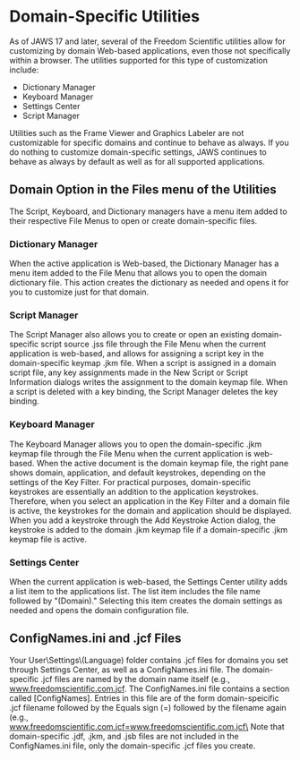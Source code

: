 # Domain-Specific Utilities

As of JAWS 17 and later, several of the Freedom Scientific utilities
allow for customizing by domain Web-based applications, even those not
specifically within a browser. The utilities supported for this type of
customization include:

- Dictionary Manager
- Keyboard Manager
- Settings Center
- Script Manager

Utilities such as the Frame Viewer and Graphics Labeler are not
customizable for specific domains and continue to behave as always. If
you do nothing to customize domain-specific settings, JAWS continues to
behave as always by default as well as for all supported applications.

## Domain Option in the Files menu of the Utilities

The Script, Keyboard, and Dictionary managers have a menu item added to
their respective File Menus to open or create domain-specific files.

### Dictionary Manager

When the active application is Web-based, the Dictionary Manager has a
menu item added to the File Menu that allows you to open the domain
dictionary file. This action creates the dictionary as needed and opens
it for you to customize just for that domain.

### Script Manager

The Script Manager also allows you to create or open an existing
domain-specific script source .jss file through the File Menu when the
current application is web-based, and allows for assigning a script key
in the domain-specific keymap .jkm file. When a script is assigned in a
domain script file, any key assignments made in the New Script or Script
Information dialogs writes the assignment to the domain keymap file.
When a script is deleted with a key binding, the Script Manager deletes
the key binding.

### Keyboard Manager

The Keyboard Manager allows you to open the domain-specific .jkm keymap
file through the File Menu when the current application is web-based.
When the active document is the domain keymap file, the right pane shows
domain, application, and default keystrokes, depending on the settings
of the Key Filter. For practical purposes, domain-specific keystrokes
are essentially an addition to the application keystrokes. Therefore,
when you select an application in the Key Filter and a domain file is
active, the keystrokes for the domain and application should be
displayed. When you add a keystroke through the Add Keystroke Action
dialog, the keystroke is added to the domain .jkm keymap file if a
domain-specific .jkm keymap file is active.

### Settings Center

When the current application is web-based, the Settings Center utility
adds a list item to the applications list. The list item includes the
file name followed by "(Domain)." Selecting this item creates the domain
settings as needed and opens the domain configuration file.

## ConfigNames.ini and .jcf Files

Your User\\Settings\\(Language) folder contains .jcf files for domains
you set through Settings Center, as well as a ConfigNames.ini file. The
domain-specific .jcf files are named by the domain name itself (e.g.,
www.freedomscientific.com.jcf. The ConfigNames.ini file contains a
section called \[ConfigNames\]. Entries in this file are of the form
domain-speicific .jcf filename followed by the Equals sign (=) followed
by the filename again (e.g.,\
www.freedomscientific.com.jcf=www.freedomscientific.com.jcf\
Note that domain-specific .jdf, .jkm, and .jsb files are not included in
the ConfigNames.ini file, only the domain-specific .jcf files you
create.
